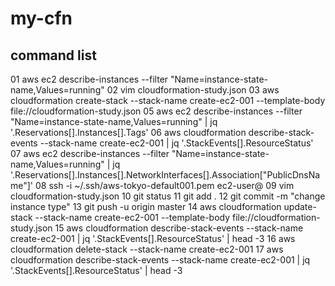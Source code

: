 # my-cfn
## command list

01 aws ec2 describe-instances --filter "Name=instance-state-name,Values=running"
02 vim cloudformation-study.json
03 aws cloudformation create-stack --stack-name create-ec2-001 --template-body file://cloudformation-study.json
05 aws ec2 describe-instances --filter "Name=instance-state-name,Values=running" | jq '.Reservations[].Instances[].Tags'
06 aws cloudformation describe-stack-events --stack-name create-ec2-001 | jq '.StackEvents[].ResourceStatus'
07 aws ec2 describe-instances --filter "Name=instance-state-name,Values=running" | jq '.Reservations[].Instances[].NetworkInterfaces[].Association["PublicDnsName"]'
08 ssh -i ~/.ssh/aws-tokyo-default001.pem ec2-user@<public dnsname>
09 vim cloudformation-study.json
10 git status
11 git add .
12 git commit -m "change instance type"
13 git push -u origin master
14 aws cloudformation update-stack --stack-name create-ec2-001 --template-body file://cloudformation-study.json
15 aws cloudformation describe-stack-events --stack-name create-ec2-001 | jq '.StackEvents[].ResourceStatus' | head -3
16 aws cloudformation delete-stack --stack-name create-ec2-001
17 aws cloudformation describe-stack-events --stack-name create-ec2-001 | jq '.StackEvents[].ResourceStatus' | head -3
